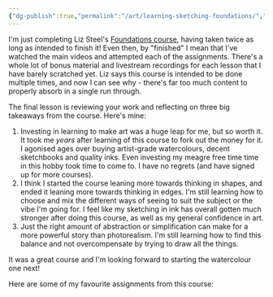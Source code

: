 ```yaml
---
{"dg-publish":true,"permalink":"/art/learning-sketching-foundations/","tags":["art","learning"],"noteIcon":"","created":"2023-12-27"}
---
```


I'm just completing Liz Steel's [Foundations course](https://sketchingnow.com/foundations2023/), having taken twice as long as intended to finish it! Even then, by "finished" I mean that I've watched the main videos and attempted each of the assignments. There's a whole lot of bonus material and livestream recordings for each lesson that I have barely scratched yet. Liz says this course is intended to be done multiple times, and now I can see why - there's far too much content to properly absorb in a single run through.

The final lesson is reviewing your work and reflecting on three big takeaways from the course. Here's mine:

1. Investing in learning to make art was a huge leap for me, but so worth it. It took me *years* after learning of this course to fork out the money for it. I agonised ages over buying artist-grade watercolours, decent sketchbooks and quality inks. Even investing my meagre free time time in this hobby took time to come to. I have no regrets (and have signed up for more courses).
2. I think I started the course leaning more towards thinking in shapes, and ended it leaning more towards thinking in edges. I'm still learning how to choose and mix the different ways of seeing to suit the subject or the vibe I'm going for. I feel like my sketching in ink has overall gotten much stronger after doing this course, as well as my general confidence in art.
3. Just the right amount of abstraction or simplification can make for a more powerful story than photorealism. I'm still learning how to find this balance and not overcompensate by trying to draw all the things.

It was a great course and I'm looking forward to starting the watercolour one next!

Here are some of my favourite assignments from this course:

